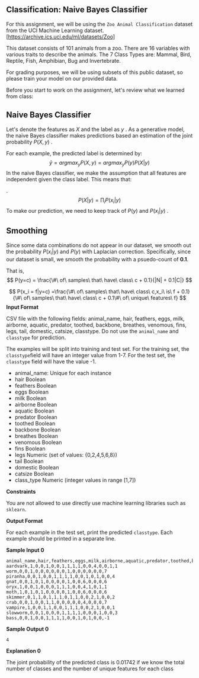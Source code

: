 ## Classification: Naive Bayes Classifier

For this assignment, we will be using the `Zoo Animal Classification` dataset from the UCI Machine Learning dataset. [https://archive.ics.uci.edu/ml/datasets/Zoo]

This dataset consists of 101 animals from a zoo. There are 16 variables with various traits to describe the animals. The 7 Class Types are: Mammal, Bird, Reptile, Fish, Amphibian, Bug and Invertebrate. 

For grading purposes, we will be using subsets of this public dataset, so please train your model on our provided data. 

Before you start to work on the assignment, let's review what we learned from class: 

## Naive Bayes Classifier

Let's denote the features as $X$ and the label as $y$ . As a generative model, the naive Bayes classifier makes predictions based an estimation of the joint probability $P(X,y)$ . 

For each example, the predicted label is determined by: 
$$
\hat y = argmax_yP(X,y) = argmax_yP(y)P(X|y)
$$
In the naive Bayes classifier, we make the assumption that all features are independent given the class label. This means that:

.
$$
P(X|y) = \prod_i P(x_i|y)
$$
To make our prediction, we need to keep track of $P(y)$ and $P(x_i|y)$ . 

## Smoothing

Since some data combinations do not appear in our dataset, we smooth out the probability $P(x_i|y)$ and $P(y)$ with Laplacian correction. Specifically, since our dataset is small, we smooth the probability with a psuedo-count of **0.1**.

That is,
$$
P(y=c) = \frac{\#\ of\ samples\ that\ have\ class\ c + 0.1}{|N| + 0.1|C|}
$$

$$
P(x_i = f|y=c) =\frac{\#\ of\ samples\ that\ have\ class\ c,x_i\ is\ f + 0.1}{\#\ of\ samples\ that\ have\ class\ c + 0.1\#\ of\ unique\ features\ f}
$$
**Input Format**

CSV file with the following fields: animal_name, hair, feathers, eggs, milk, airborne, aquatic, predator, toothed, backbone, breathes, venomous, fins, legs, tail, domestic, catsize, classtype. Do not use the `animal_name` and `classtype` for prediction. 

The examples will be split into training and test set. For the training set, the `classtype`field will have an integer value from 1-7. For the test set, the `classtype` field will have the value -1. 

- animal_name: Unique for each instance
- hair Boolean
- feathers Boolean
- eggs Boolean
- milk Boolean
- airborne Boolean
- aquatic Boolean
- predator Boolean
- toothed Boolean
- backbone Boolean
- breathes Boolean
- venomous Boolean
- fins Boolean
- legs Numeric (set of values: {0,2,4,5,6,8})
- tail Boolean
- domestic Boolean
- catsize Boolean
- class_type Numeric (integer values in range [1,7])

**Constraints**

You are not allowed to use directly use machine learning libraries such as `sklearn`.

**Output Format**

For each example in the test set, print the predicted `classtype`. Each example should be printed in a separate line.

**Sample Input 0**

```
animal_name,hair,feathers,eggs,milk,airborne,aquatic,predator,toothed,backbone,breathes,venomous,fins,legs,tail,domestic,catsize,class_type
aardvark,1,0,0,1,0,0,1,1,1,1,0,0,4,0,0,1,1
worm,0,0,1,0,0,0,0,0,0,1,0,0,0,0,0,0,7
piranha,0,0,1,0,0,1,1,1,1,0,0,1,0,1,0,0,4
gnat,0,0,1,0,1,0,0,0,0,1,0,0,6,0,0,0,6
oryx,1,0,0,1,0,0,0,1,1,1,0,0,4,1,0,1,1
moth,1,0,1,0,1,0,0,0,0,1,0,0,6,0,0,0,6
skimmer,0,1,1,0,1,1,1,0,1,1,0,0,2,1,0,0,2
crab,0,0,1,0,0,1,1,0,0,0,0,0,4,0,0,0,7
vampire,1,0,0,1,1,0,0,1,1,1,0,0,2,1,0,0,1
slowworm,0,0,1,0,0,0,1,1,1,1,0,0,0,1,0,0,3
bass,0,0,1,0,0,1,1,1,1,0,0,1,0,1,0,0,-1
```

**Sample Output 0**

```
4
```

**Explanation 0**

The joint probability of the predicted class is 0.01742 if we know the total number of classes and the number of unique features for each class